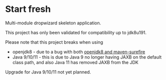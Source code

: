 # Start fresh

Multi-module dropwizard skeleton application.

This project has only been validated for compatibility up to jdk8u191.

Please note that this project breaks when using 
- openjdk8 - due to a bug with both [openjdk8 and maven-surefire](https://stackoverflow.com/questions/53010200/maven-surefire-could-not-find-forkedbooter-class)
- Java 9/10/11 - this is due to Java 9 no longer having JAXB on the default class path, and also Java 11 has removed JAXB from the JDK


Upgrade for Java 9/10/11 not yet planned. 
